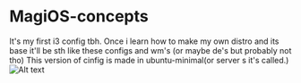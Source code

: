 # MagiOS-concepts
It's my first i3 config tbh. 
Once i learn how to make my own distro and its base it'll be sth like these configs and wm's (or maybe de's but probably not tho)
This version of cinfig is made in ubuntu-minimal(or server s it's called.)
![Alt text](https://raw.githubusercontent.com/preholdener/MagiOS-concepts-i3/refs/heads/main/Ekran%20G%C3%B6r%C3%BCnt%C3%BCs%C3%BC%20(6).png)

